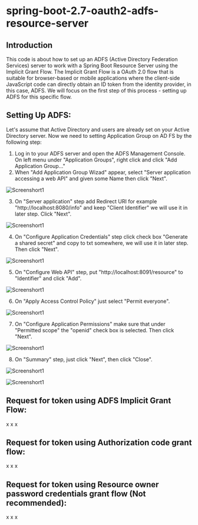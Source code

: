 # spring-boot-2.7-oauth2-adfs-resource-server
## Introduction
This code is about how to set up an ADFS (Active Directory Federation Services) server to work with a Spring Boot Resource Server using the Implicit Grant Flow. The Implicit Grant Flow is a OAuth 2.0 flow that is suitable for browser-based or mobile applications where the client-side JavaScript code can directly obtain an ID token from the identity provider, in this case, ADFS. We will focus on the first step of this process - setting up ADFS for this specific flow.

## Setting Up ADFS:
Let's assume that Active Directory and users are already set on your Active Directory server. Now we need to setting Application Group on AD FS by the following step:
1. Log in to your ADFS server and open the ADFS Management Console. On left menu under "Application Groups", right click and click "Add Application Group..."
2. When "Add Application Group Wizad" appear, select "Server application accessing a web API" and given some Name then click "Next".

![Screenshort1](images/Screenshot%20from%202023-09-26%2013-01-47.png)

3. On "Server application" step add Redirect URI for example "http://localhost:8080/info" and keep "Client Identifier" we will use it in later step. Click "Next".

![Screenshort1](images/Screenshot%20from%202023-09-26%2013-03-00.png)

4. On "Configure Application Credentials" step click check box "Generate a shared secret" and copy to txt somewhere, we will use it in later step. Then click "Next".

![Screenshort1](images/Screenshot%20from%202023-09-26%2013-03-09.png)

5. On "Configure Web API" step, put "http://localhost:8091/resource" to "Identifier" and click "Add".

![Screenshort1](images/Screenshot%20from%202023-09-26%2013-03-35.png)

6. On "Apply Access Control Policy" just select "Permit everyone".

![Screenshort1](images/Screenshot%20from%202023-09-26%2013-03-44.png)

7. On "Configure Application Permissions" make sure that under "Permitted scope" the "openid" check box is selected. Then click "Next".

![Screenshort1](images/Screenshot%20from%202023-09-26%2013-03-52.png)

8. On "Summary" step, just click "Next", then click "Close".

![Screenshort1](images/Screenshot%20from%202023-09-26%2013-04-04.png)

![Screenshort1](images/Screenshot%20from%202023-09-26%2013-04-11.png)

## Request for token using ADFS Implicit Grant Flow:
x
x
x
## Request for token using Authorization code grant flow:
x
x
x
## Request for token using Resource owner password credentials grant flow (Not recommended):
x
x
x

